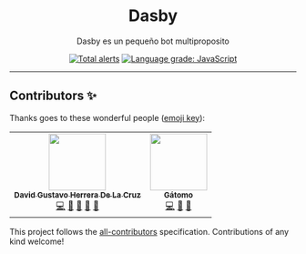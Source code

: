 <div align="center">

# Dasby

Dasby es un pequeño bot multiproposito</h4>

[![Total alerts](https://img.shields.io/lgtm/alerts/g/dasby-project/Dasby.svg?logo=lgtm&logoWidth=18)](https://lgtm.com/projects/g/dasby-project/Dasby/alerts/)
[![Language grade: JavaScript](https://img.shields.io/lgtm/grade/javascript/g/dasby-project/Dasby.svg?logo=lgtm&logoWidth=18)](https://lgtm.com/projects/g/dasby-project/Dasby/context:javascript)

</div>

---

## Contributors ✨

Thanks goes to these wonderful people ([emoji key](https://allcontributors.org/docs/en/emoji-key)):

<!-- ALL-CONTRIBUTORS-LIST:START - Do not remove or modify this section -->
<!-- prettier-ignore-start -->
<!-- markdownlint-disable -->
<table>
  <tr>
    <td align="center"><a href="https://discord.gg/kqz8jm5"><img src="https://avatars2.githubusercontent.com/u/31642521?v=4" width="100px;" alt=""/><br /><sub><b>David Gustavo Herrera De La Cruz</b></sub></a><br /><a href="https://github.com/dasby-project/Dasby/commits?author=Phamzito" title="Code">💻</a> <a href="https://github.com/dasby-project/Dasby/commits?author=Phamzito" title="Documentation">📖</a> <a href="https://github.com/dasby-project/Dasby/issues?q=author%3APhamzito" title="Bug reports">🐛</a> <a href="https://github.com/dasby-project/Dasby/pulls?q=is%3Apr+reviewed-by%3APhamzito" title="Reviewed Pull Requests">👀</a> <a href="#userTesting-Phamzito" title="User Testing">📓</a></td>
    <td align="center"><a href="https://invite.gg/gatomo"><img src="https://avatars3.githubusercontent.com/u/63877602?v=4" width="100px;" alt=""/><br /><sub><b>Gátomo</b></sub></a><br /><a href="https://github.com/dasby-project/Dasby/commits?author=gatomo-oficial" title="Code">💻</a> <a href="https://github.com/dasby-project/Dasby/commits?author=gatomo-oficial" title="Documentation">📖</a> <a href="https://github.com/dasby-project/Dasby/issues?q=author%3Agatomo-oficial" title="Bug reports">🐛</a></td>
  </tr>
</table>

<!-- markdownlint-enable -->
<!-- prettier-ignore-end -->

<!-- ALL-CONTRIBUTORS-LIST:END -->

This project follows the [all-contributors](https://github.com/all-contributors/all-contributors)
specification. Contributions of any kind welcome!
